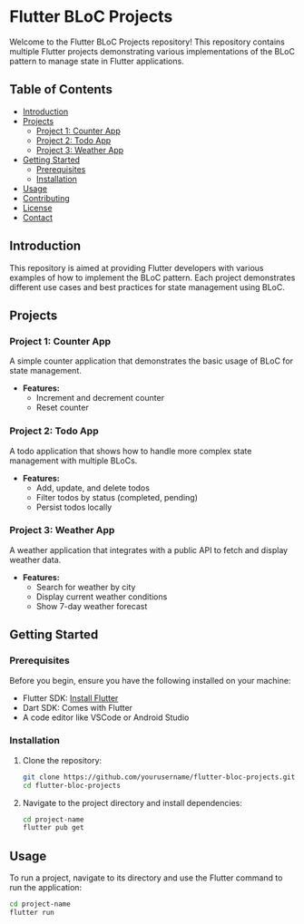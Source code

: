 # Flutter BLoC Projects

Welcome to the Flutter BLoC Projects repository! This repository contains multiple Flutter projects demonstrating various implementations of the BLoC pattern to manage state in Flutter applications.

## Table of Contents

- [Introduction](#introduction)
- [Projects](#projects)
  - [Project 1: Counter App](#project-1-counter-app)
  - [Project 2: Todo App](#project-2-todo-app)
  - [Project 3: Weather App](#project-3-weather-app)
- [Getting Started](#getting-started)
  - [Prerequisites](#prerequisites)
  - [Installation](#installation)
- [Usage](#usage)
- [Contributing](#contributing)
- [License](#license)
- [Contact](#contact)

## Introduction

This repository is aimed at providing Flutter developers with various examples of how to implement the BLoC pattern. Each project demonstrates different use cases and best practices for state management using BLoC.

## Projects

### Project 1: Counter App

A simple counter application that demonstrates the basic usage of BLoC for state management.

- **Features:**
  - Increment and decrement counter
  - Reset counter

### Project 2: Todo App

A todo application that shows how to handle more complex state management with multiple BLoCs.

- **Features:**
  - Add, update, and delete todos
  - Filter todos by status (completed, pending)
  - Persist todos locally

### Project 3: Weather App

A weather application that integrates with a public API to fetch and display weather data.

- **Features:**
  - Search for weather by city
  - Display current weather conditions
  - Show 7-day weather forecast

## Getting Started

### Prerequisites

Before you begin, ensure you have the following installed on your machine:

- Flutter SDK: [Install Flutter](https://flutter.dev/docs/get-started/install)
- Dart SDK: Comes with Flutter
- A code editor like VSCode or Android Studio

### Installation

1. Clone the repository:

    ```sh
    git clone https://github.com/yourusername/flutter-bloc-projects.git
    cd flutter-bloc-projects
    ```

2. Navigate to the project directory and install dependencies:

    ```sh
    cd project-name
    flutter pub get
    ```

## Usage

To run a project, navigate to its directory and use the Flutter command to run the application:

```sh
cd project-name
flutter run

